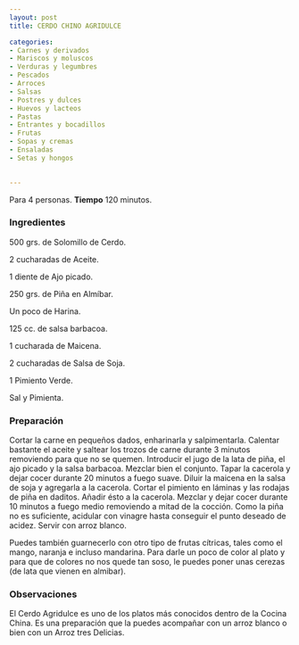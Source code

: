 ```yaml
---
layout: post
title: CERDO CHINO AGRIDULCE

categories:
- Carnes y derivados
- Mariscos y moluscos
- Verduras y legumbres
- Pescados
- Arroces
- Salsas
- Postres y dulces
- Huevos y lacteos
- Pastas
- Entrantes y bocadillos
- Frutas
- Sopas y cremas
- Ensaladas
- Setas y hongos
 

---
```

Para 4 personas.
<b>Tiempo</b> 120 minutos.

<h3>Ingredientes</h3>

500 grs. de Solomillo de Cerdo.

2 cucharadas de Aceite.

1 diente de Ajo picado.

250 grs. de Piña en Almíbar.

Un poco de Harina.

125 cc. de salsa barbacoa.

1 cucharada de Maicena.

2 cucharadas de Salsa de Soja.

1 Pimiento Verde.

Sal y Pimienta.

<h3>Preparación</h3>

Cortar la carne en pequeños dados, enharinarla y salpimentarla. Calentar bastante el aceite y saltear los trozos de carne durante 3 minutos removiendo para que no se quemen. Introducir el jugo de la lata de piña, el ajo picado y la salsa barbacoa. Mezclar bien el conjunto. Tapar la cacerola y dejar cocer durante 20 minutos a fuego suave. Diluir la maicena en la salsa de soja y agregarla a la cacerola. Cortar el pimiento en láminas y las rodajas de piña en daditos. Añadir ésto a la cacerola. Mezclar y dejar cocer durante 10 minutos a fuego medio removiendo a mitad de la cocción. Como la piña no es suficiente, acidular con vinagre hasta conseguir el punto deseado de acidez. Servir con arroz blanco.

Puedes también guarnecerlo con otro tipo de frutas cítricas, tales como el mango, naranja e incluso mandarina. Para darle un poco de color al plato y para que de colores no nos quede tan soso, le puedes poner unas cerezas (de lata que vienen en almibar).

<h3>Observaciones</h3>

El Cerdo Agridulce es uno de los platos más conocidos dentro de la Cocina China. Es una preparación que la puedes acompañar con un arroz blanco o bien con un Arroz tres Delicias.

